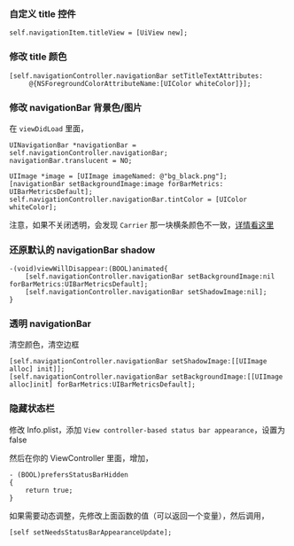 ### 自定义 title 控件

```
self.navigationItem.titleView = [UiView new];
```

### 修改 title 颜色

```
[self.navigationController.navigationBar setTitleTextAttributes:
     @{NSForegroundColorAttributeName:[UIColor whiteColor]}];
```

### 修改 navigationBar 背景色/图片

在 `viewDidLoad` 里面，

```
UINavigationBar *navigationBar = self.navigationController.navigationBar;
navigationBar.translucent = NO;
    
UIImage *image = [UIImage imageNamed: @"bg_black.png"];
[navigationBar setBackgroundImage:image forBarMetrics: UIBarMetricsDefault];
self.navigationController.navigationBar.tintColor = [UIColor whiteColor];
```

注意，如果不关闭透明，会发现 `Carrier` 那一块横条颜色不一致，[详情看这里](http://stackoverflow.com/questions/22844253/uinavigationbar-background-color-not-the-exact-uicolor-i-set-it-to)

### 还原默认的 navigationBar shadow

```
-(void)viewWillDisappear:(BOOL)animated{
    [self.navigationController.navigationBar setBackgroundImage:nil forBarMetrics:UIBarMetricsDefault];
    [self.navigationController.navigationBar setShadowImage:nil];
}
```

### 透明 navigationBar

清空颜色，清空边框

```
[self.navigationController.navigationBar setShadowImage:[[UIImage alloc] init]];
[self.navigationController.navigationBar setBackgroundImage:[[UIImage alloc]init] forBarMetrics:UIBarMetricsDefault];
```

### 隐藏状态栏

修改 Info.plist，添加 `View controller-based status bar appearance`，设置为 false

然后在你的 ViewController 里面，增加，

```
- (BOOL)prefersStatusBarHidden
{
    return true;
}
```

如果需要动态调整，先修改上面函数的值（可以返回一个变量），然后调用，

```
[self setNeedsStatusBarAppearanceUpdate];
```


